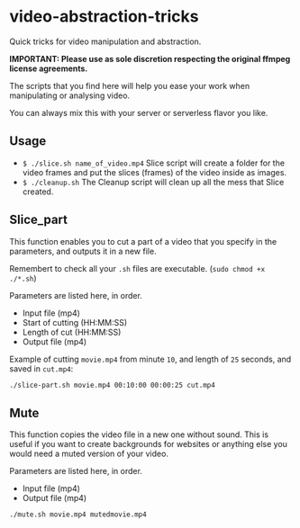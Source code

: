 # video-abstraction-tricks
Quick tricks for video manipulation and abstraction.

__IMPORTANT: Please use as sole discretion respecting the 
             original ffmpeg license agreements.__

The scripts that you find here will help you ease your work
when manipulating or analysing video.

You can always mix this with your server or serverless flavor
you like.

## Usage

* `$ ./slice.sh name_of_video.mp4` Slice script will create a folder for the video frames
   and put the slices (frames) of the video inside as images.
* `$ ./cleanup.sh` The Cleanup script will clean up all the mess that Slice created.

## Slice_part
This function enables you to cut a part of a video that you specify in the parameters, and outputs it in a new file.

Remembert to check all your `.sh` files are executable. (`sudo chmod +x ./*.sh`)

Parameters are listed here, in order.

* Input file (mp4)
* Start of cutting (HH:MM:SS)
* Length of cut (HH:MM:SS)
* Output file (mp4)

Example of cutting `movie.mp4` from minute `10`, and length of `25` seconds, and saved in `cut.mp4`:
```bash
./slice-part.sh movie.mp4 00:10:00 00:00:25 cut.mp4
```
## Mute
This function copies the video file in a new one without sound. This is useful if you want to create backgrounds for websites or anything else you would need a muted version of your video.

Parameters are listed here, in order.

* Input file (mp4)
* Output file (mp4)

```bash
./mute.sh movie.mp4 mutedmovie.mp4
```
